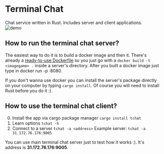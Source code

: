 # Terminal Chat
Chat service written in Rust. Includes server and client applications.
![demo](https://drop.davy.page/hRMXlkDN/Mar-01-2023%2013-44-04.gif)

## How to run the terminal chat server?
The easiest way to do it is to build a docker image and then it. There's already a [ready-to-use Dockerfile](https://github.com/IDSaves/terminal-chat/blob/master/server/Dockerfile) so you just go with a `docker build -t <imagegame> .` inside a server's directory. After you built a docker image just type in docker run <imagename> -p <your port>:8080.

If you don't wanna use docker you can install the server's package directly on your computer by typing `cargo install`. Of course you will need to install Rust before you do it :).
## How to use the terminal chat client?
0. Install the app via cargo package manager
```cargo install tchat```
1. Learn options 
```tchat -h```
2. Connect to a server 
```tchat -a <address>``` 
Example server: ```tchat -a 31.172.76.176:9005```

You can use main terminal chat server just to test how it works :). It's address is **31.172.76.176:9005**.